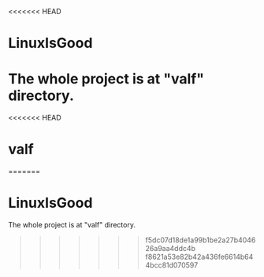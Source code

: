 <<<<<<< HEAD
# LinuxIsGood
The whole project is at "valf" directory.
=======
<<<<<<< HEAD
# valf
=======
# LinuxIsGood
The whole project is at "valf" directory.
>>>>>>> f5dc07d18de1a99b1be2a27b404626a9aa4ddc4b
>>>>>>> f8621a53e82b42a436fe6614b644bcc81d070597
